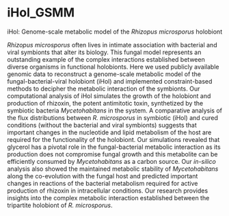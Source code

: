 # iHol_GSMM
iHol: Genome-scale metabolic model of the _Rhizopus microsporus_ holobiont

_Rhizopus microsporus_ often lives in intimate association with bacterial and viral symbionts that alter its biology. This fungal model represents an outstanding example of the complex interactions established between diverse organisms in functional holobionts. Here we used publicly available genomic data to reconstruct a genome-scale metabolic model of the fungal-bacterial-viral holobiont (iHol) and implemented constraint-based methods to decipher the metabolic interaction of the symbionts. Our computational analysis of iHol simulates the growth of the holobiont and production of rhizoxin, the potent antimitotic toxin, synthetized by the symbiotic bacteria _Mycetohabitans_ in the system. A comparative analysis of the flux distributions between _R. microsporus_ in symbiotic (iHol) and cured conditions (without the bacterial and viral symbionts) suggests that important changes in the nucleotide and lipid metabolism of the host are required for the functionality of the holobiont. Our simulations revealed that glycerol has a pivotal role in the fungal-bacterial metabolic interaction as its production does not compromise fungal growth and this metabolite can be efficiently consumed by _Mycetohabitans_ as a carbon source. Our _in-silico_ analysis also showed the maintained metabolic stability of _Mycetohabitans_ along the co-evolution with the fungal host and predicted important changes in reactions of the bacterial metabolism required for active production of rhizoxin in intracellular conditions. Our research provides insights into the complex metabolic interaction established between the tripartite holobiont of _R. microsporus_.
